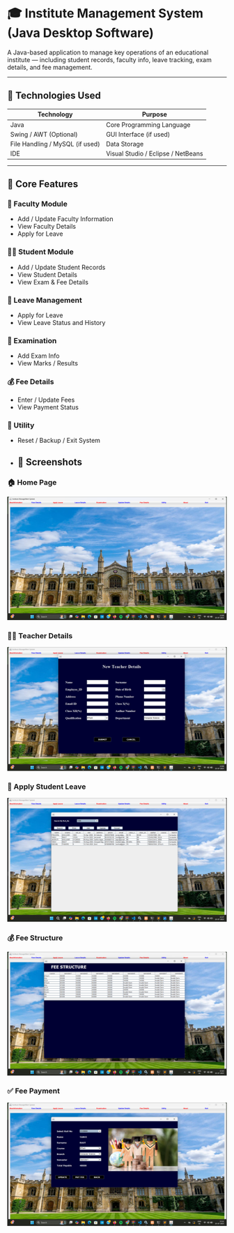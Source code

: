 # 🎓 Institute Management System (Java Desktop Software)

A Java-based application to manage key operations of an educational institute — including student records, faculty info, leave tracking, exam details, and fee management.

---

## 🧰 Technologies Used

| Technology | Purpose                     |
|------------|-----------------------------|
| Java       | Core Programming Language   |
| Swing / AWT (Optional) | GUI Interface (if used) |
| File Handling / MySQL (if used) | Data Storage         |
| IDE        | Visual Studio / Eclipse / NetBeans |

---

## 📌 Core Features

### 👤 Faculty Module
- Add / Update Faculty Information
- View Faculty Details
- Apply for Leave

### 👨‍🎓 Student Module
- Add / Update Student Records
- View Student Details
- View Exam & Fee Details

### 📝 Leave Management
- Apply for Leave
- View Leave Status and History

### 🧾 Examination
- Add Exam Info
- View Marks / Results

### 💰 Fee Details
- Enter / Update Fees
- View Payment Status

### 🧰 Utility
- Reset / Backup / Exit System

- ## 📸 Screenshots

### 🏠 Home Page
![Home Page](pic1.png)

### 👩‍🏫 Teacher Details
![Teacher Details](pic2.png)

### 📝 Apply Student Leave
![Apply Leave](pic3.png)

### 💰 Fee Structure
![Fee Structure](pic4.png)

### ✅ Fee Payment
![Fee Payment](pic5.png)




